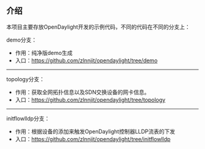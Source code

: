 ## 介绍

本项目主要存放OpenDaylight开发的示例代码，不同的代码在不同的分支上：

demo分支：

+ 作用：纯净版demo生成
+ 入口：https://github.com/zlnnjit/opendaylight/tree/demo

---

topology分支：

+ 作用：获取全网拓扑信息以及SDN交换设备的网卡信息。
+ 入口：https://github.com/zlnnjit/opendaylight/tree/topology

---

initflowlldp分支：

+ 作用：根据设备的添加来触发OpenDaylight控制器LLDP流表的下发
+ 入口：https://github.com/zlnnjit/opendaylight/tree/initflowlldp